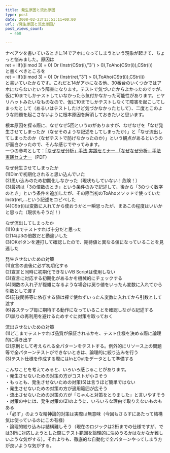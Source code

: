 ```yaml
---
title: 発生原因と流出原因
type: post
date: 2008-02-23T13:51:11+00:00
url: /発生原因と流出原因/
post_views_count:
  - 468

---
```

ナベアツを書いているときに14でアホになってしまうという現象が起きて、ちょっと悩みました。原因は  
ret = IIf(((i mod 3) = 0) Or (Instr(CStr(i),&#8221;3&#8243;) > 0),ToAho(CStr(i)),CStr(i))  
と書くべきところを  
ret = IIf(((i mod 3) = 0) Or (Instr(ret,&#8221;3&#8243;) > 0),ToAho(CStr(i)),CStr(i))  
と書いていたからです。これだと14がアホになる他、30番台のいくつかではアホにならないという障害になります。テストで気づいたからよかったのですが、仮に10までしかテストしていなかったら気付かなかった可能性があります。ヒヤリハットみたいなものなので、仮に10までしかテストしなくて障害を起こしてしまったとして（あるいはテストしたけど気づかなかったとして）、二度とこのような問題を起こさないように根本原因を解消しておきたいと思います。

根本原因を探る際に、なぜなぜ5回というのがありますが、なぜなぜを「なぜ発生させてしまったか（なぜそのような記述をしてしまったか）」と「なぜ流出してしまったのか（なぜテストで防げなかったのか）」という観点があるというのが面白かったので、そんな感じでやってみます。  
一つの参考として：[「なぜなぜ分析」手法 実践セミナー 「なぜなぜ分析」手法 実践セミナー][1]（PDF）

なぜ発生させてしまったか  
(1)Dimで初期化されると思い込んでいた  
(2)思い込みのため初期化しなかった（現状もしていない！危険！）  
(3)最初は「3の倍数のとき」という条件のみで記述して、後から「3のつく数字のとき」という条件を追加したが、その際当初のToAhoメソッドで使っていたInstr(ret,&#8230;という記述をコピペした  
(4)CStr(i)は変数に入れてから使おうかと一瞬思ったが、まあこの程度はいいかと思った（現状もそうだ！）

なぜ流出してしまったか  
(1)10までテストすれば十分だと思った  
(2)14は3の倍数だと勘違いした  
(3)OKボタンを連打して確認したので、期待値と異なる値になっていることを見逃した

発生させないための対策  
(1)宣言の直後に必ず初期化する  
(2)宣言と同時に初期化できないVB Scriptは使用しない  
(3)宣言に対応する初期化があるかを機械的にチェックする  
(4)関数の入れ子が複雑になるような場合は戻り値をいったん変数に入れてから引数として渡す  
(5)前後関係等に依存する値は裸で使わずいったん変数に入れてから引数として渡す  
(6)各ステップ毎に期待する動作になっていることを確認しながら記述する  
(7)誤りの再利用を避けるためすぐに対策を取っておく

流出させないための対策  
(1)どこまでテストすれば品質が保証されるかを、テスト仕様を決める際に論理的に導き出す  
(2)原則として考えられる全パターンをテストする。例外的にリソース上の問題等で全パターンテストができないときは、論理的に絞り込みを行う  
(3)テスト仕様を作成する際にはInとOutをデータとして準備する

こんなことを考えてみると、いろいろ感じることがあります。  
・発生させないための対策の方がコストが小さそう  
・もっとも、発生させないための対策(5)は言うほど簡単ではない  
・発生させないための対策の方が適用範囲が広そう  
・流出させないための対策の方が「ちゃんと対策をとりました」と言いやすそう  
・対策の中には、発生対策の(2)のように、いろいろな理由で取りえないものもある  
・「必ず」のような精神論的対策は実際は無意味（今回もさらすにあたって結構気は使っているのにこの有様）  
・論理的絞り込みは結構難しそう（現在のロジックは2桁までの仕様ですが、では3桁に対応しようとした際にテスト範囲を論理的に決めうるかはなかなか難しいような気がする）。それよりも、徹底的な自動化で全パターンやってしまう方が良いような気がする。

 [1]: http://school.jma.or.jp/picture_disp.php?oid=541862&mime_type=application/pdf